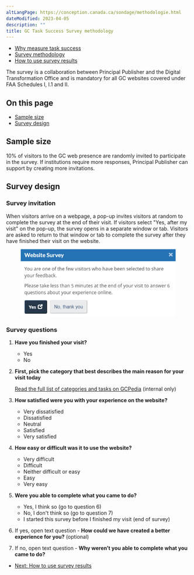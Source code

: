 ```yaml
---
altLangPage: https://conception.canada.ca/sondage/methodologie.html
dateModified: 2023-04-05
description: ""
title: GC Task Success Survey methodology
---
```


<div class="gc-stp-stp">
    <div class="row">
        <ul class="toc lst-spcd col-md-12">
            <li class="col-md-4 col-sm-6"><a class="list-group-item" href="about-tss.html">Why measure task success</a></li>
            <li class="col-md-4 col-sm-6"><a class="list-group-item active" href="methods.html">Survey methodology</a></li>
            <li class="col-md-4 col-sm-6"><a class="list-group-item" href="benefits.html">How to use survey results</a></li>
        </ul>
    </div>
</div>

The survey is a collaboration between Principal Publisher and the Digital Transformation Office and is mandatory for all GC websites covered under FAA Schedules I, I.1 and II.

## On this page

* [Sample size](#sample-size)
* [Survey design](#survey-design)

## Sample size

10% of visitors to the GC web presence are randomly invited to participate in the survey. If institutions require more responses, Principal Publisher can support by creating more invitations.

## Survey design

### Survey invitation

When visitors arrive on a webpage, a pop-up invites visitors at random to complete the survey at the end of their visit. If visitors select "Yes, after my visit" on the pop-up, the survey opens in a separate window or tab. Visitors are asked to return to that window or tab to complete the survey after they have finished their visit on the website.

<figure class="mrgn-tp-lg">
  <img class="img-responsive border" alt="Survey invitation that reads "You are one of the few visitors who have been selected to share your feedback. Please take less than 5 minutes at the end of your visit to answer 6 questions about your experience online" Then there are two option for yes and no." src="images/pop-up-en.png" />
</figure>

### Survey questions

1.  **Have you finished your visit?**
    * Yes
    * No

2.  **First, pick the category that best describes the main reason for your visit today**

    [Read the full list of categories and tasks on GCPedia](https://www.gcpedia.gc.ca/wiki/Government_of_Canada_Task_Success_Survey_-_Current_and_past_task_lists) (internal only)

3.  **How satisfied were you with your experience on the website?**

    * Very dissatisfied
    * Dissatisfied
    * Neutral
    * Satisfied
    * Very satisfied

4.  **How easy or difficult was it to use the website?**

    * Very difficult
    * Difficult
    * Neither difficult or easy
    * Easy
    * Very easy

5.  **Were you able to complete what you came to do?**

    * Yes, I think so (go to question 6)
    * No, I don't think so (go to question 7)
    * I started this survey before I finished my visit (end of survey)

6.  If yes, open text question - **How could we have created a better experience for you?** (optional)

7.  If no, open text question - **Why weren’t you able to complete what you came to do?**

<nav role="navigation" class="mrgn-bttm-lg">
    <ul class="pager">
        <li class="next"><a href="benefits.html" rel="next">Next: How to use survey results</a></li>
    </ul>
</nav>
